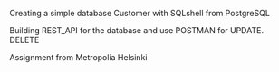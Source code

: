 Creating a simple database Customer with SQLshell from PostgreSQL

Building REST_API for the database and use POSTMAN for UPDATE. DELETE

Assignment from Metropolia Helsinki

